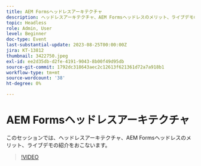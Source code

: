 ```yaml
---
title: AEM Formsヘッドレスアーキテクチャ
description: ヘッドレスアーキテクチャ、AEM Formsヘッドレスのメリット、ライブデモの概要。
topic: Headless
role: Admin, User
level: Beginner
doc-type: Event
last-substantial-update: 2023-08-25T00:00:00Z
jira: KT-13812
thumbnail: 3422750.jpeg
exl-id: ee2d35db-d2fe-4191-9043-8b00f49d95db
source-git-commit: 1792dc318643aec2c12613f621361d72a7a918b1
workflow-type: tm+mt
source-wordcount: '38'
ht-degree: 0%

---
```


# AEM Formsヘッドレスアーキテクチャ

このセッションでは、ヘッドレスアーキテクチャ、AEM Formsヘッドレスのメリット、ライブデモの紹介をおこないます。

>[!VIDEO](https://video.tv.adobe.com/v/3422750/?learn=on)
